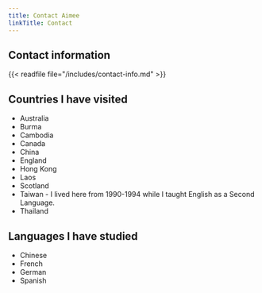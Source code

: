 ```yaml
---
title: Contact Aimee
linkTitle: Contact
---
```


## Contact information

{{< readfile file="/includes/contact-info.md" >}}

## Countries I have visited

* Australia
* Burma
* Cambodia
* Canada
* China
* England
* Hong Kong
* Laos
* Scotland
* Taiwan - I lived here from 1990-1994 while I taught English as a Second Language.
* Thailand

## Languages I have studied

* Chinese
* French
* German
* Spanish
